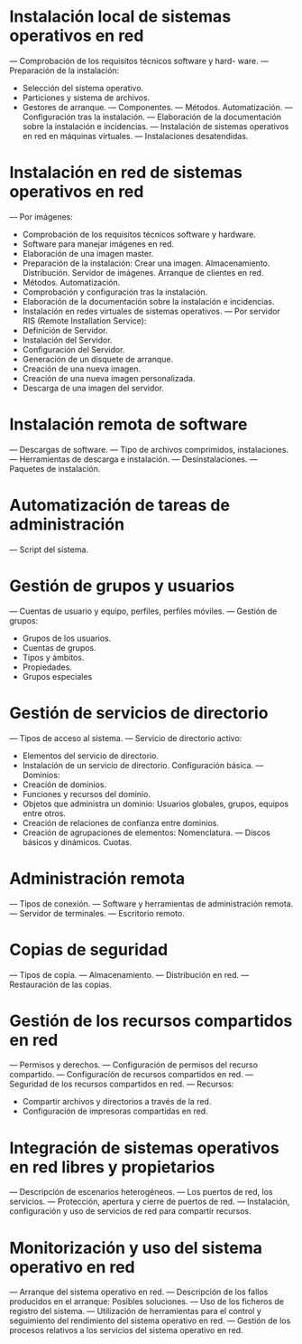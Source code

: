 # Instalación local de sistemas operativos en red
— Comprobación de los requisitos técnicos software y hard- ware.
— Preparación de la instalación:
  - Selección del sistema operativo.
  - Particiones y sistema de archivos.
  - Gestores de arranque.
— Componentes.
— Métodos. Automatización.
— Configuración tras la instalación.
— Elaboración de la documentación sobre la instalación e incidencias.
— Instalación de sistemas operativos en red en máquinas virtuales.
— Instalaciones desatendidas.

# Instalación en red de sistemas operativos en red
— Por imágenes:
  - Comprobación de los requisitos técnicos software y hardware.
  - Software para manejar imágenes en red.
  - Elaboración de una imagen master.
  - Preparación de la instalación: Crear una imagen. Almacenamiento. Distribución. Servidor de imágenes. Arranque de clientes en red.
  - Métodos. Automatización.
  - Comprobación y configuración tras la instalación.
  - Elaboración de la documentación sobre la instalación e incidencias.
  - Instalación en redes virtuales de sistemas operativos.
— Por servidor RIS (Remote Installation Service):
  - Definición de Servidor.
  - Instalación del Servidor.
  - Configuración del Servidor.
  - Generación de un disquete de arranque.
  - Creación de una nueva imagen.
  - Creación de una nueva imagen personalizada.
  - Descarga de una imagen del servidor.

# Instalación remota de software
— Descargas de software.
— Tipo de archivos comprimidos, instalaciones.
— Herramientas de descarga e instalación.
— Desinstalaciones.
— Paquetes de instalación.

# Automatización de tareas de administración
— Script del sistema.

# Gestión de grupos y usuarios
— Cuentas de usuario y equipo, perfiles, perfiles móviles.
— Gestión de grupos:
  - Grupos de los usuarios.
  - Cuentas de grupos.
  - Tipos y ámbitos.
  - Propiedades.
  - Grupos especiales

# Gestión de servicios de directorio
— Tipos de acceso al sistema.
— Servicio de directorio activo:
  - Elementos del servicio de directorio.
  - Instalación de un servicio de directorio. Configuración básica.
— Dominios:
  - Creación de dominios.
  - Funciones y recursos del dominio.
  - Objetos que administra un dominio: Usuarios globales, grupos, equipos entre otros.
  - Creación de relaciones de confianza entre dominios.
  - Creación de agrupaciones de elementos: Nomenclatura.
— Discos básicos y dinámicos. Cuotas.

# Administración remota
— Tipos de conexión.
— Software y herramientas de administración remota.
— Servidor de terminales.
— Escritorio remoto.

# Copias de seguridad
— Tipos de copia.
— Almacenamiento.
— Distribución en red.
— Restauración de las copias.

# Gestión de los recursos compartidos en red
— Permisos y derechos.
— Configuración de permisos del recurso compartido.
— Configuración de recursos compartidos en red.
— Seguridad de los recursos compartidos en red.
— Recursos:
  - Compartir archivos y directorios a través de la red.
  - Configuración de impresoras compartidas en red.

# Integración de sistemas operativos en red libres y propietarios
— Descripción de escenarios heterogéneos.
— Los puertos de red, los servicios.
— Protección, apertura y cierre de puertos de red.
— Instalación, configuración y uso de servicios de red para compartir recursos.

# Monitorización y uso del sistema operativo en red
— Arranque del sistema operativo en red.
— Descripción de los fallos producidos en el arranque: Posibles soluciones.
— Uso de los ficheros de registro del sistema.
— Utilización de herramientas para el control y seguimiento del rendimiento del sistema operativo en red.
— Gestión de los procesos relativos a los servicios del sistema operativo en red.

